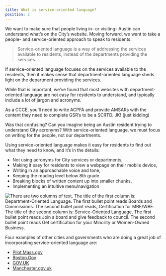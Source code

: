 ```yaml
---
title: What is service-oriented language?
position: 2
---
```

We want to make sure that people living in- or visiting- Austin can understand what’s on the City’s website. Moving forward, we want to take a people- and service-oriented approach to speak to residents.

> Service-oriented language is a way of addressing the services available to residents, instead of the departments providing the services.

If service-oriented language focuses on the services available to the residents, then it makes sense that department-oriented language sheds light on the department providing the services.

While that is important, we’ve found that most websites with department-oriented language are not easy for residents to understand, and typically include a lot of jargon and acronyms.

As a CCCE, you’ll need to write ACPFA and provide AMSARs with the content they need to complete GSR’s to be a SCRTD. JK! (just kidding)

Was that confusing? Can you imagine being an Austin resident trying to understand City acronyms? With service-oriented language, we must focus on writing for the people, not our departments.

Using service-oriented language makes it easy for residents to find out what they need to know, and it’s in the details:

* Not using acronyms for City services or departments,
* Making it easy for residents to view a webpage on their mobile device,
* Writing in an approachable voice and tone,
* Keeping the reading level below 8th grade
* Breaking blocks of written content up into smaller chunks,
* Implementing an intuitive menu/navigation

![There are two columns of text. The title of the first column is: Department-Oriented Language. The first bullet point reads Boards and Commissions. The second bullet point reads, Certification for MBE/WBE. The title of the second column is: Service-Oriented Language. The first bullet point reads Join a board and give feedback to council. The second bullet point reads Get certification for your Minority or Women-Owned Business.](/digital-services-style-guide/assets/img/comparing-department-oriented-to-service-oriented-language.png)

Four examples of other cities and governments who are doing a great job of incorporating service-oriented language are:
* [Pilot.Mass.gov](https://www.mass.gov/)
* [Boston.Gov](https://www.boston.gov/)
* [GOV.UK](https://www.gov.uk/)
* [Manchester.gov.uk](http://manchester.gov.uk/)
